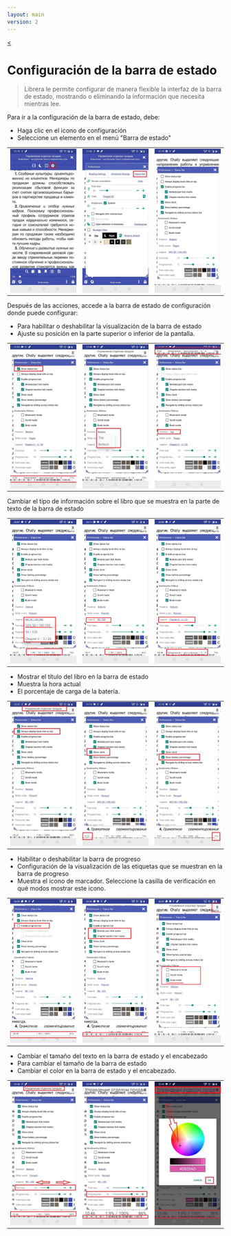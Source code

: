 ```yaml
---
layout: main
version: 2
---
```

[<](/wiki/faq/es)

# Configuración de la barra de estado

> Librera le permite configurar de manera flexible la interfaz de la barra de estado, mostrando o eliminando la información que necesita mientras lee.

Para ir a la configuración de la barra de estado, debe:
* Haga clic en el icono de configuración
* Seleccione un elemento en el menú &quot;Barra de estado&quot;

||||
|-|-|-|
|![](1.jpg)|![](2.jpg)|![](3.jpg)|


Después de las acciones, accede a la barra de estado de configuración donde puede configurar:
* Para habilitar o deshabilitar la visualización de la barra de estado
* Ajuste su posición en la parte superior o inferior de la pantalla.

||||
|-|-|-|
|![](20.jpg)|![](22.jpg)|![](21.jpg)|



Cambiar el tipo de información sobre el libro que se muestra en la parte de texto de la barra de estado

||||
|-|-|-|
|![](30.jpg)|![](31.jpg)|![](32.jpg)|

* Mostrar el título del libro en la barra de estado
* Muestra la hora actual
* El porcentaje de carga de la batería.

||||
|-|-|-|
|![](40.jpg)|![](41.jpg)|![](42.jpg)|



* Habilitar o deshabilitar la barra de progreso
* Configuración de la visualización de las etiquetas que se muestran en la barra de progreso
* Muestra el icono de marcador. Seleccione la casilla de verificación en qué modos mostrar este icono.

||||
|-|-|-|
|![](50.jpg)|![](51.jpg)|![](52.jpg)|

* Cambiar el tamaño del texto en la barra de estado y el encabezado
* Para cambiar el tamaño de la barra de estado
* Cambiar el color en la barra de estado y el encabezado.

||||
|-|-|-|
|![](60.jpg)|![](61.jpg)|![](622.jpg)|
